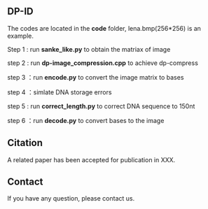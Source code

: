 ## DP-ID 

The codes are located in the **code** folder, lena.bmp(256*256) is an example.

Step 1 : run **sanke_like.py** to obtain the matriax of image

step 2 : run **dp-image_compression.cpp** to achieve dp-compress

step 3 ：run **encode.py** to convert the image matrix to bases

step 4 ：simlate DNA storage errors

step 5 : run **correct_length.py** to correct DNA sequence to 150nt 

step 6 ：run **decode.py** to convert bases to the image

## Citation
A related paper has been accepted for publication in XXX.

## Contact
If you have any question, please contact us.
